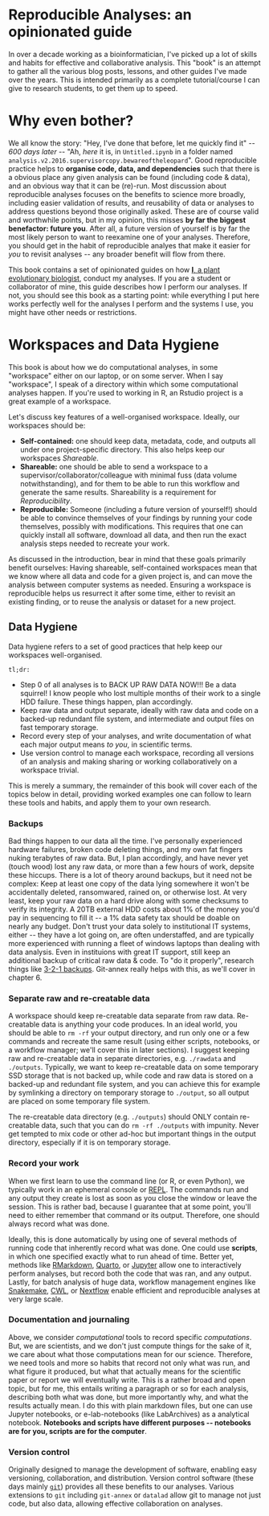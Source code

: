 # Reproducible Analyses: an opinionated guide

In over a decade working as a bioinformatician, I've picked up a lot of skills and habits for effective and collaborative analysis. This "book" is an attempt to gather all the various blog posts, lessons, and other guides I've made over the years. This is intended primarily as a complete tutorial/course I can give to research students, to get them up to speed.

# Why even bother?

We all know the story: "Hey, I've done that before, let me quickly find it" --  *600 days later* -- "Ah, *here* it is, in `Untitled.ipynb` in a folder named `analysis.v2.2016.supervisorcopy.bewareoftheleopard`". Good reproducible practice helps to **organise code, data, and dependencies** such that there is a obvious place any given analysis can be found (including code & data), and an obvious way that it can be (re)-run. 
Most discussion about reproducible analyses focuses on the benefits to science more broadly, including easier validation of results, and reusability of data or analyses to address questions beyond those originally asked. These are of course valid and worthwhile points, but in my opinion, this misses **by far the biggest benefactor: future you**. After all, a future version of yourself is by far the most likely person to want to reexamine one of your analyses. Therefore, you should get in the habit of reproducible analyes that make it easier for *you* to revisit analyses -- any broader benefit will flow from there.


This book contains a set of opinionated guides on how [**I**, a plant evolutionary biologist](https://kdmurray.id.au), conduct my analyses. If you are a student or collaborator of mine, this guide describes how I perform our analyses. If not, you should see this book as a starting point: while everything I put here works perfectly well for the analyses I perform and the systems I use, you might have other needs or restrictions.

# Workspaces and Data Hygiene

This book is about how we do computational analyses, in some "workspace" either on our laptop, or on some server. When I say "workspace", I speak of a directory within which some computational analyses happen. If you're used to working in R, an Rstudio project is a great example of a workspace.

Let's discuss key features of a well-organised workspace. Ideally, our workspaces should be:

- **Self-contained:** one should keep data, metadata, code, and outputs all under one project-specific directory. This also helps keep our workspaces *Shareable*.
- **Shareable:** one should be able to send a workspace to a supervisor/collaborator/colleague with minimal fuss (data volume notwithstanding), and for them to be able to run this workflow and generate the same results. Shareability is a requirement for *Reproducibility*.
- **Reproducible:** Someone (including a future version of yourself!) should be able to convince themselves of your findings by running your code themselves, possibly with modifications. This requires that one can quickly install all software, download all data, and then run the exact analysis steps needed to recreate your work.

As discussed in the introduction, bear in mind that these goals primarily benefit ourselves: Having shareable, self-contained workspaces mean that we know where all data and code for a given project is, and can move the analysis between computer systems as needed. Ensuring a workspace is reproducible helps us resurrect it after some time, either to revisit an existing finding, or to reuse the analysis or dataset for a new project.

## Data Hygiene

Data hygiene refers to a set of good practices that help keep our workspaces well-organised.

`tl;dr:`

- Step 0 of all analyses is to BACK UP RAW DATA NOW!!! Be a data squirrel! I know people who lost multiple months of their work to a single HDD failure. These things happen, plan accordingly.
- Keep raw data and output separate, ideally with raw data and code on a backed-up redundant file system, and intermediate and output files on fast temporary storage.
- Record every step of your analyses, and write documentation of what each major output means *to you*, in scientific terms.
- Use version control to manage each workspace, recording all versions of an analysis and making sharing or working collaboratively on a workspace trivial.

This is merely a summary, the remainder of this book will cover each of the topics below in detail, providing worked examples one can follow to learn these tools and habits, and apply them to your own research.

### Backups

Bad things happen to our data all the time. I've personally experienced hardware failures, broken code deleting things, and my own fat fingers nuking terabytes of raw data. But, I plan accordingly, and have never yet (touch wood) lost any raw data, or more than a few hours of work, depsite these hiccups. There is a lot of theory around backups, but it need not be complex: Keep at least one copy of the data lying somewhere it won't be accidentally deleted, ransomwared, rained on, or otherwise lost. At very least, keep your raw data on a hard drive along with some checksums to verify its integrity. A 20TB external HDD costs about 1% of the money you'd pay in sequencing to fill it -- a 1% data safety tax should be doable on nearly any budget. Don't trust your data solely to institutional IT systems, either -- they have a lot going on, are often understaffed, and are typically more experienced with running a fleet of windows laptops than dealing with data analysis. Even in instituions with great IT support, still keep an additional backup of critical raw data & code. To "do it properly", research things like [3-2-1 backups](https://www.backblaze.com/blog/the-3-2-1-backup-strategy/). Git-annex really helps with this, as we'll cover in chapter 6.

### Separate raw and re-creatable data

A workspace should keep re-creatable data separate from raw data. Re-creatable data is anything your code produces. In an ideal world, you should be able to `rm -rf` your output directory, and run only one or a few commands and recreate the same result (using either scripts, notebooks, or a workflow manager; we'll cover this in later sections). I suggest keeping raw and re-creatable data in separate directories, e.g. `./rawdata` and `./outputs`. Typically, we want to keep re-creatable data on some temporary SSD storage that is not backed up, while code and raw data is stored on a backed-up and redundant file system, and you can achieve this for example by symlinking a directory on temporary storage to `./output`, so all output are placed on some temporary file system.

The re-creatable data directory (e.g. `./outputs`) should ONLY contain re-creatable data, such that you can do `rm -rf ./outputs` with impunity. Never get tempted to mix code or other ad-hoc but important things in the output directory, especially if it is on temporary storage.


### Record your work

When we first learn to use the command line (or R, or even Python), we typically work in an ephemeral console or [REPL](https://en.wikipedia.org/wiki/Read%E2%80%93eval%E2%80%93print_loop). The commands run and any output they create is lost as soon as you close the window or leave the session. This is rather bad, because I guarantee that at some point, you'll need to either remember that command or its output. Therefore, one should always record what was done.

Ideally, this is done automatically by using one of several methods of running code that inherently record what was done. One could use **scripts**, in which one specified exactly what to run ahead of time. Better yet, methods like [RMarkdown](https://rmarkdown.rstudio.com/), [Quarto](https://quarto.org/), or [Jupyter](https://jupyter.org/) allow one to interactively perform analyses, but record both the code that was ran, and any output. Lastly, for batch analysis of huge data, workflow management engines like [Snakemake](https://snakemake.readthedocs.io/), [CWL](https://www.commonwl.org/), or [Nextflow](https://www.commonwl.org/) enable efficient and reproducible analyses at very large scale.


### Documentation and journaling

Above, we consider *computational* tools to record specific *computations*. But, we are scientists, and we don't just compute things for the sake of it, we care about what those computations mean for our science. Therefore, we need tools and more so habits that record not only what was run, and what figure it produced, but what that actually means for the scientific paper or report we will eventually write. This is a rather broad and open topic, but for me, this entails writing a paragraph or so for each analysis, describing both what was done, but more importantly why, and what the results actually mean. I do this with plain markdown files, but one can use Jupyter notebooks, or e-lab-notebooks (like LabArchives) as a analytical notebook. **Notebooks and scripts have different purposes -- notebooks are for you, scripts are for the computer**.


### Version control

Originally designed to manage the development of software, enabling easy versioning, collaboration, and distribution. Version control software (these days mainly [`git`](https://git-scm.com/)) provides all these benefits to our analyses. Various extensions to `git` including `git-annex` or `datalad` allow git to manage not just code, but also data, allowing effective collaboration on analyses. 


